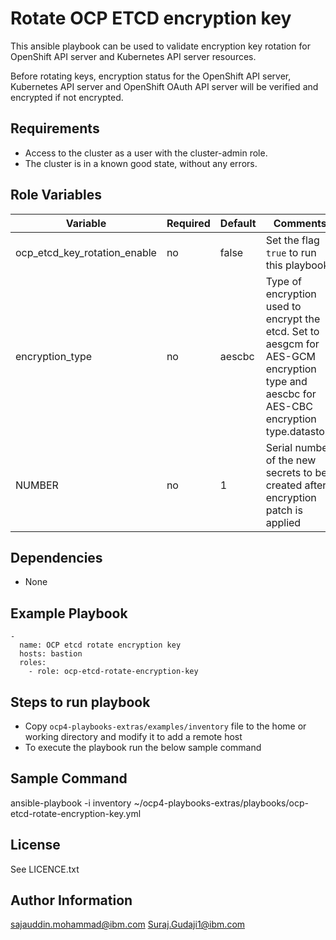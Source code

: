 Rotate OCP ETCD encryption key
=========
This ansible playbook can be used to validate encryption key rotation for OpenShift API server and Kubernetes API server resources.  

Before rotating keys, encryption status for the OpenShift API server, Kubernetes API server and OpenShift OAuth API server will be verified and encrypted if not encrypted.


Requirements
------------

- Access to the cluster as a user with the cluster-admin role.
- The cluster is in a known good state, without any errors.


Role Variables
--------------
| Variable                                   | Required | Default                                                                              | Comments                                                                                                                       |
|--------------------------------------------|----------|--------------------------------------------------------------------------------------|--------------------------------------------------------------------------------------------------------------------------------|
| ocp_etcd_key_rotation_enable           | no       | false                                                                                | Set the flag `true` to run this playbook.                                                                                     |
| encryption_type                            | no       | aescbc                                                                                | Type of encryption used to encrypt the etcd. Set to aesgcm for AES-GCM encryption type and aescbc for AES-CBC encryption type.datastore                                                                                            |
| NUMBER                   | no       | 1                                                                                 | Serial number of the new secrets to be created after encryption patch is applied                                                                       |

Dependencies
------------

 - None
 
Example Playbook
----------------
```
-
  name: OCP etcd rotate encryption key
  hosts: bastion
  roles:
    - role: ocp-etcd-rotate-encryption-key
```

Steps to run playbook
----------------------

 - Copy `ocp4-playbooks-extras/examples/inventory` file to the home or working directory and modify it to add a remote host
 - To execute the playbook run the below sample command

Sample Command
---------------

ansible-playbook -i inventory ~/ocp4-playbooks-extras/playbooks/ocp-etcd-rotate-encryption-key.yml

License
-------

See LICENCE.txt

Author Information
------------------

sajauddin.mohammad@ibm.com Suraj.Gudaji1@ibm.com
